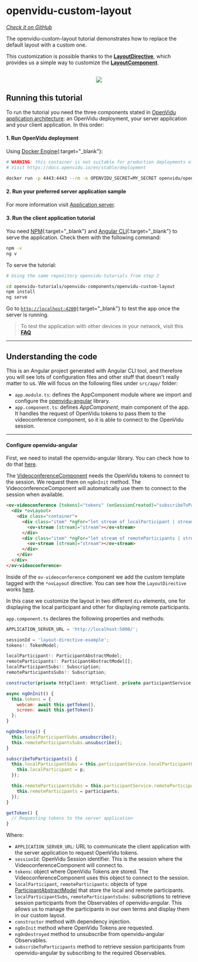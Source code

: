 # openvidu-custom-layout

<a href="https://github.com/OpenVidu/openvidu-tutorials/tree/master/openvidu-components/openvidu-custom-layout" target="_blank"><i class="icon ion-social-github"> Check it on GitHub</i></a>

The openvidu-custom-layout tutorial demonstrates how to replace the default layout with a custom one.

This customization is possible thanks to the [**LayoutDirective**](api/openvidu-angular/directives/LayoutDirective.html), which provides us a simple way to customize the [**LayoutComponent**](api/openvidu-angular/components/LayoutComponent.html).

<p align="center" style="margin-top: 30px">
  <img class="img-responsive" style="max-width: 80%" src="img/components/custom-layout.png">
</p>

## Running this tutorial

To run the tutorial you need the three components stated in [OpenVidu application architecture](developing-your-video-app/#openvidu-application-architecture): an OpenVidu deployment, your server application and your client application. In this order:

#### 1. Run OpenVidu deployment

Using [Docker Engine](https://docs.docker.com/engine/){:target="_blank"}:

```bash
# WARNING: this container is not suitable for production deployments of OpenVidu
# Visit https://docs.openvidu.io/en/stable/deployment

docker run -p 4443:4443 --rm -e OPENVIDU_SECRET=MY_SECRET openvidu/openvidu-dev:2.25.0
```

#### 2. Run your preferred server application sample

For more information visit [Application server](application-server/).

<div id="application-server-wrapper"></div>
<script src="js/load-common-template.js" data-pathToFile="server-application-samples.html" data-elementId="application-server-wrapper" data-runAnchorScript="false" data-useCurrentVersion="true"></script>

#### 3. Run the client application tutorial

You need [NPM](https://docs.npmjs.com/downloading-and-installing-node-js-and-npm){:target="_blank"} and [Angular CLI](https://angular.io/cli){:target="_blank"} to serve the application. Check them with the following command:

```bash
npm -v
ng v
```

To serve the tutorial:

```bash
# Using the same repository openvidu-tutorials from step 2

cd openvidu-tutorials/openvidu-components/openvidu-custom-layout
npm install
ng serve
```

Go to [`http://localhost:4200`](http://localhost:4200){:target="_blank"} to test the app once the server is running.

> To test the application with other devices in your network, visit this **[FAQ](troubleshooting/#3-test-applications-in-my-network-with-multiple-devices)**

---

## Understanding the code

This is an Angular project generated with Angular CLI tool, and therefore you will see lots of configuration files and other stuff that doesn't really matter to us. We will focus on the following files under `src/app/` folder:

- `app.module.ts`: defines the AppComponent module where we import and configure the [openvidu-angular](api/openvidu-angular/) library.
- `app.component.ts`: defines *AppComponent*, main component of the app. It handles the request of OpenVidu tokens to pass them to the videoconference component, so it is able to connect to the OpenVidu session.

---

#### Configure openvidu-angular

First, we need to install the openvidu-angular library. You can check how to do that [here](api/openvidu-angular/).

The [VideoconferenceComponent](api/openvidu-angular/components/VideoconferenceComponent.html) needs the OpenVidu tokens to connect to the session. We request them on `ngOnInit` method. The VideoconferenceComponent will automatically use them to connect to the session when available.

```html
<ov-videoconference	[tokens]="tokens" (onSessionCreated)="subscribeToParticipants()">
  <div *ovLayout>
    <div class="container">
      <div class="item" *ngFor="let stream of localParticipant | streams">
        <ov-stream [stream]="stream"></ov-stream>
      </div>
      <div class="item" *ngFor="let stream of remoteParticipants | streams">
        <ov-stream [stream]="stream"></ov-stream>
      </div>
    </div>
  </div>
</ov-videoconference>
```

Inside of the `ov-videoconference` component we add the custom template tagged with the `*ovLayout` directive. You can see how the `LayoutDirective` works [here](api/openvidu-angular/directives/LayoutDirective.html).

In this case we customize the layout in two different `div` elements, one for displaying the local participant and other for displaying remote participants.

`app.component.ts` declares the following properties and methods:

```javascript
APPLICATION_SERVER_URL = 'http://localhost:5000/';

sessionId = 'layout-directive-example';
tokens!: TokenModel;

localParticipant!: ParticipantAbstractModel;
remoteParticipants!: ParticipantAbstractModel[];
localParticipantSubs!: Subscription;
remoteParticipantsSubs!: Subscription;

constructor(private httpClient: HttpClient, private participantService: ParticipantService) { }

async ngOnInit() {
  this.tokens = {
    webcam: await this.getToken(),
    screen: await this.getToken()
  };
}

ngOnDestroy() {
  this.localParticipantSubs.unsubscribe();
  this.remoteParticipantsSubs.unsubscribe();
}

subscribeToParticipants() {
  this.localParticipantSubs = this.participantService.localParticipantObs.subscribe((p) => {
    this.localParticipant = p;
  });

  this.remoteParticipantsSubs = this.participantService.remoteParticipantsObs.subscribe((participants) => {
    this.remoteParticipants = participants;
  });
}

getToken() {
  // Requesting tokens to the server application
}
```

Where:

- `APPLICATION_SERVER_URL`: URL to communicate the client application with the server application to request OpenVidu tokens.
- `sessionId`: OpenVidu Session identifier. This is the session where the VideoconferenceComponent will connect to.
- `tokens`: object where OpenVidu Tokens are stored. The VideoconferenceComponent uses this object to connect to the session.
- `localParticipant`, `remoteParticipants`: objects of type [ParticipantAbstractModel](api/openvidu-angular/classes/ParticipantAbstractModel.html) that store the local and remote participants.
- `localParticipantSubs`, `remoteParticipantsSubs`: subscriptions to retrieve session participants from the Observables of openvidu-angular. This allows us to manage the participants in our own terms and display them in our custom layout.
- `constructor` method with dependency injection.
- `ngOnInit` method where OpenVidu Tokens are requested.
- `ngOnDestroyed` method to unsubscribe from openvidu-angular Observables.
- `subscribeToParticipants` method to retrieve session participants from openvidu-angular by subscribing to the required Observables.
